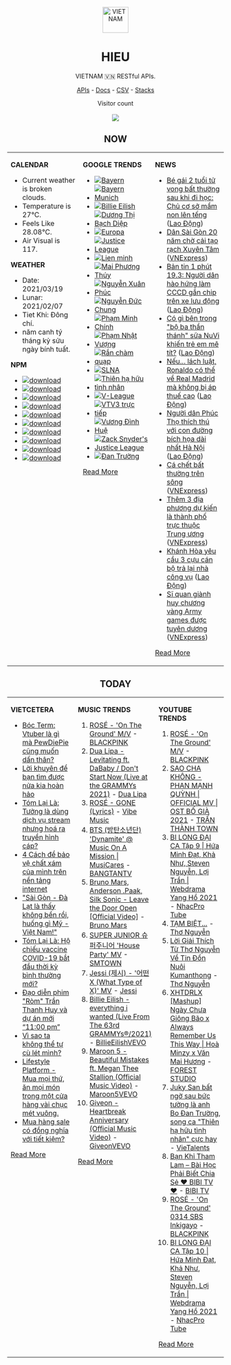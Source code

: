 <p align="center"><img src="https://raw.githubusercontent.com/hieudoanm/hieudoanm/master/images/hieudoanm/profile.jpg" alt="VIETNAM" height="60"/></p>
<h1 align="center">HIEU</h1>
<p align="center">VIETNAM 🇻🇳 RESTful APIs.</p>
<p align="center">
  <a href="https://vietnamdb.herokuapp.com/api">APIs</a> -
  <a href="https://vietnamdb.herokuapp.com/docs">Docs</a> -
  <a href="https://github.com/hieudoanm/hieudoanm/tree/master/docs">CSV</a> -
  <a href="https://github.com/hieudoanm/hieudoanm/tree/master/docs/stacks">Stacks</a>
</p>
<p align="center"> 
  Visitor count<br><br>
  <img src="https://profile-counter.glitch.me/vietnamdb/count.svg" />
</p>


<h2 align="center">NOW</h2>

<table style="width:100%"><tbody style="width:100%"><tr><td valign="top" width="33%">

**CALENDAR**

- Current weather is broken clouds.
- Temperature is 27°C.
- Feels Like 28.08°C.
- Air Visual is 117.

**WEATHER**

- Date: 2021/03/19
- Lunar: 2021/02/07
- Tiet Khi: Đông chí.
- năm canh tý tháng kỷ sửu ngày bính tuất.

**NPM**

- [![download](https://img.shields.io/npm/dm/giaohangnhanh.svg?style=flat-square&label=giaohangnhanh&color=red)](https://www.npmjs.com/package/giaohangnhanh)
- [![download](https://img.shields.io/npm/dm/onepay.svg?style=flat-square&label=onepay&color=red)](https://www.npmjs.com/package/onepay)
- [![download](https://img.shields.io/npm/dm/vietcetera.svg?style=flat-square&label=vietcetera&color=red)](https://www.npmjs.com/package/vietcetera)
- [![download](https://img.shields.io/npm/dm/vietnambanks.svg?style=flat-square&label=vietnambanks&color=red)](https://www.npmjs.com/package/vietnambanks)
- [![download](https://img.shields.io/npm/dm/vietnamgovernment.svg?style=flat-square&label=vietnamgovernment&color=red)](https://www.npmjs.com/package/vietnamgovernment)
- [![download](https://img.shields.io/npm/dm/vietnamnews.svg?style=flat-square&label=vietnamnews&color=red)](https://www.npmjs.com/package/vietnamnews)
- [![download](https://img.shields.io/npm/dm/vnapis.svg?style=flat-square&label=vnapis&color=red)](https://www.npmjs.com/package/vnapis)
- [![download](https://img.shields.io/npm/dm/vnpay.svg?style=flat-square&label=vnpay&color=red)](https://www.npmjs.com/package/vnpay)
- [![download](https://img.shields.io/npm/dm/vtcpay.svg?style=flat-square&label=vtcpay&color=red)](https://www.npmjs.com/package/vtcpay)
- [![download](https://img.shields.io/npm/dm/zalopay.svg?style=flat-square&label=zalopay&color=red)](https://www.npmjs.com/package/zalopay)

</td><td valign="top" width="33%">

**GOOGLE TRENDS**

- [![Bayern](https://img.shields.io/static/v1?label=Bayern&message=google&color=red&style=flat-square)](https://www.google.com/search?q=Bayern)
- [![Bayern Munich](https://img.shields.io/static/v1?label=Bayern%20Munich&message=google&color=red&style=flat-square)](https://www.google.com/search?q=Bayern%20Munich)
- [![Billie Eilish](https://img.shields.io/static/v1?label=Billie%20Eilish&message=google&color=red&style=flat-square)](https://www.google.com/search?q=Billie%20Eilish)
- [![Dương Thị Bạch Diệp](https://img.shields.io/static/v1?label=D%C6%B0%C6%A1ng%20Th%E1%BB%8B%20B%E1%BA%A1ch%20Di%E1%BB%87p&message=google&color=red&style=flat-square)](https://www.google.com/search?q=D%C6%B0%C6%A1ng%20Th%E1%BB%8B%20B%E1%BA%A1ch%20Di%E1%BB%87p)
- [![Europa](https://img.shields.io/static/v1?label=Europa&message=google&color=red&style=flat-square)](https://www.google.com/search?q=Europa)
- [![Justice League](https://img.shields.io/static/v1?label=Justice%20League&message=google&color=red&style=flat-square)](https://www.google.com/search?q=Justice%20League)
- [![Lien minh](https://img.shields.io/static/v1?label=Lien%20minh&message=google&color=red&style=flat-square)](https://www.google.com/search?q=Lien%20minh)
- [![Mai Phương Thúy](https://img.shields.io/static/v1?label=Mai%20Ph%C6%B0%C6%A1ng%20Th%C3%BAy&message=google&color=red&style=flat-square)](https://www.google.com/search?q=Mai%20Ph%C6%B0%C6%A1ng%20Th%C3%BAy)
- [![Nguyễn Xuân Phúc](https://img.shields.io/static/v1?label=Nguy%E1%BB%85n%20Xu%C3%A2n%20Ph%C3%BAc&message=google&color=red&style=flat-square)](https://www.google.com/search?q=Nguy%E1%BB%85n%20Xu%C3%A2n%20Ph%C3%BAc)
- [![Nguyễn Đức Chung](https://img.shields.io/static/v1?label=Nguy%E1%BB%85n%20%C4%90%E1%BB%A9c%20Chung&message=google&color=red&style=flat-square)](https://www.google.com/search?q=Nguy%E1%BB%85n%20%C4%90%E1%BB%A9c%20Chung)
- [![Phạm Minh Chính](https://img.shields.io/static/v1?label=Ph%E1%BA%A1m%20Minh%20Ch%C3%ADnh&message=google&color=red&style=flat-square)](https://www.google.com/search?q=Ph%E1%BA%A1m%20Minh%20Ch%C3%ADnh)
- [![Phạm Nhật Vượng](https://img.shields.io/static/v1?label=Ph%E1%BA%A1m%20Nh%E1%BA%ADt%20V%C6%B0%E1%BB%A3ng&message=google&color=red&style=flat-square)](https://www.google.com/search?q=Ph%E1%BA%A1m%20Nh%E1%BA%ADt%20V%C6%B0%E1%BB%A3ng)
- [![Rắn chàm quạp](https://img.shields.io/static/v1?label=R%E1%BA%AFn%20ch%C3%A0m%20qu%E1%BA%A1p&message=google&color=red&style=flat-square)](https://www.google.com/search?q=R%E1%BA%AFn%20ch%C3%A0m%20qu%E1%BA%A1p)
- [![SLNA](https://img.shields.io/static/v1?label=SLNA&message=google&color=red&style=flat-square)](https://www.google.com/search?q=SLNA)
- [![Thiên hạ hữu tình nhân](https://img.shields.io/static/v1?label=Thi%C3%AAn%20h%E1%BA%A1%20h%E1%BB%AFu%20t%C3%ACnh%20nh%C3%A2n&message=google&color=red&style=flat-square)](https://www.google.com/search?q=Thi%C3%AAn%20h%E1%BA%A1%20h%E1%BB%AFu%20t%C3%ACnh%20nh%C3%A2n)
- [![V-League](https://img.shields.io/static/v1?label=V-League&message=google&color=red&style=flat-square)](https://www.google.com/search?q=V-League)
- [![VTV3 trực tiếp](https://img.shields.io/static/v1?label=VTV3%20tr%E1%BB%B1c%20ti%E1%BA%BFp&message=google&color=red&style=flat-square)](https://www.google.com/search?q=VTV3%20tr%E1%BB%B1c%20ti%E1%BA%BFp)
- [![Vương Đình Huệ](https://img.shields.io/static/v1?label=V%C6%B0%C6%A1ng%20%C4%90%C3%ACnh%20Hu%E1%BB%87&message=google&color=red&style=flat-square)](https://www.google.com/search?q=V%C6%B0%C6%A1ng%20%C4%90%C3%ACnh%20Hu%E1%BB%87)
- [![Zack Snyder's Justice League](https://img.shields.io/static/v1?label=Zack%20Snyder's%20Justice%20League&message=google&color=red&style=flat-square)](https://www.google.com/search?q=Zack%20Snyder's%20Justice%20League)
- [![Đan Trường](https://img.shields.io/static/v1?label=%C4%90an%20Tr%C6%B0%E1%BB%9Dng&message=google&color=red&style=flat-square)](https://www.google.com/search?q=%C4%90an%20Tr%C6%B0%E1%BB%9Dng)

[Read More](https://trends.google.com/trends/?geo=VN)

</td><td valign="top" width="33%">

**NEWS**

- [Bé gái 2 tuổi tử vong bất thường sau khi đi học: Chủ cơ sở mầm non lên tếng](https://laodong.vn/giao-duc/be-gai-2-tuoi-tu-vong-bat-thuong-sau-khi-di-hoc-chu-co-so-mam-non-len-teng-890710.ldo) ([Lao Động](https://laodong.vn))
- [Dân Sài Gòn 20 năm chờ cải tạo rạch Xuyên Tâm](https://vnexpress.net/dan-sai-gon-20-nam-cho-cai-tao-rach-xuyen-tam-4247516.html) ([VNExpress](https://vnexpress.net))
- [Bản tin 1 phút 19.3: Người dân hào hứng làm CCCD gắn chip trên xe lưu động](https://laodong.vn/video/ban-tin-1-phut-193-nguoi-dan-hao-hung-lam-cccd-gan-chip-tren-xe-luu-dong-890708.ldo) ([Lao Động](https://laodong.vn))
- [Có gì bên trong &quot;bộ ba thần thánh&quot; sữa NuVi khiến trẻ em mê tít?](https://laodong.vn/suc-khoe/co-gi-ben-trong-bo-ba-than-thanh-sua-nuvi-khien-tre-em-me-tit-890723.ldo) ([Lao Động](https://laodong.vn))
- [Nếu... lách luật, Ronaldo có thể về Real Madrid mà không bị áp thuế cao](https://laodong.vn/bong-da-quoc-te/neu-lach-luat-ronaldo-co-the-ve-real-madrid-ma-khong-bi-ap-thue-cao-890699.ldo) ([Lao Động](https://laodong.vn))
- [Người dân Phúc Thọ thích thú với con đường bích họa dài nhất Hà Nội](https://laodong.vn/xa-hoi/nguoi-dan-phuc-tho-thich-thu-voi-con-duong-bich-hoa-dai-nhat-ha-noi-890296.ldo) ([Lao Động](https://laodong.vn))
- [Cá chết bất thường trên sông](https://vnexpress.net/ca-chet-bat-thuong-tren-song-4250850.html) ([VNExpress](https://vnexpress.net))
- [Thêm 3 địa phương dự kiến là thành phố trực thuộc Trung ương](https://vnexpress.net/them-3-dia-phuong-du-kien-la-thanh-pho-truc-thuoc-trung-uong-4249953.html) ([VNExpress](https://vnexpress.net))
- [Khánh Hòa yêu cầu 3 cựu cán bộ trả lại nhà công vụ](https://laodong.vn/xa-hoi/khanh-hoa-yeu-cau-3-cuu-can-bo-tra-lai-nha-cong-vu-890737.ldo) ([Lao Động](https://laodong.vn))
- [Sĩ quan giành huy chương vàng Army games được tuyên dương](https://vnexpress.net/si-quan-gianh-huy-chuong-vang-army-games-duoc-tuyen-duong-4250395.html) ([VNExpress](https://vnexpress.net))

[Read More](docs/news/README.md)

</td></tr></tbody></table>

<h2 align="center">TODAY</h2>

<table style="width:100%"><tbody style="width:100%"><tr><td valign="top" width="33%">

**VIETCETERA**

- [Bóc Term: Vtuber là gì mà PewDiePie cũng muốn dấn thân?](https://vietcetera.com/vn/boc-term-vtuber-la-gi-ma-pewdiepie-cung-muon-dan-than)
- [Lời khuyên để bạn tìm được nửa kia hoàn hảo](https://vietcetera.com/vn/loi-khuyen-de-ban-tim-duoc-nua-kia-hoan-hao)
- [Tóm Lại Là: Tưởng là dùng dịch vụ stream nhưng hoá ra truyền hình cáp?](https://vietcetera.com/vn/tom-lai-la-su-chuyen-minh-cua-cac-dich-vu-streaming-tu-disney-toi-netflix)
- [4 Cách để bảo vệ chất xám của mình trên nền tảng internet](https://vietcetera.com/vn/4-cach-de-bao-ve-chat-xam-cua-minh-tren-nen-tang-internet)
- ["Sài Gòn - Đà Lạt là thấy không bền rồi, huống gì Mỹ - Việt Nam!"](https://vietcetera.com/vn/sai-gon-da-lat-la-thay-khong-ben-roi-huong-gi-my-viet-nam)
- [Tóm Lại Là: Hộ chiếu vaccine COVID-19 bắt đầu thời kỳ bình thường mới?](https://vietcetera.com/vn/tom-lai-la-ho-chieu-vaccine-covid-thong-le-cua-thoi-binh-thuong-moi)
- [Đạo diễn phim "Ròm" Trần Thanh Huy và dự án mới “11:00 pm”](https://vietcetera.com/vn/dao-dien-phim-rom-tran-thanh-huy-va-du-an-moi-11-gio)
- [Vì sao ta không thể tự cù lét mình?](https://vietcetera.com/vn/vi-sao-ta-khong-the-tu-cu-let-minh)
- [Lifestyle Platform - Mua mọi thứ, ăn mọi món trong một cửa hàng vài chục mét vuông.](https://vietcetera.com/vn/lifestyle-platform-mua-moi-thu-an-moi-mon-trong-mot-cua-hang-vai-chuc-met-vuong)
- [Mua hàng sale có đồng nghĩa với tiết kiệm?](https://vietcetera.com/vn/mua-hang-sale-co-dong-nghia-voi-tiet-kiem)

[Read More](https://vietcetera.com/)

</td><td valign="top" width="33%">

**MUSIC TRENDS**

01. [ROSÉ - 'On The Ground' M/V](https://www.youtube.com/watch?v=CKZvWhCqx1s) - [BLACKPINK](https://www.youtube.com/channel/UCOmHUn--16B90oW2L6FRR3A)
02. [Dua Lipa - Levitating ft. DaBaby / Don't Start Now (Live at the GRAMMYs 2021)](https://www.youtube.com/watch?v=vFWv44Z4Jhk) - [Dua Lipa](https://www.youtube.com/channel/UC-J-KZfRV8c13fOCkhXdLiQ)
03. [ROSÉ - GONE (Lyrics)](https://www.youtube.com/watch?v=9iBxbf2fjgw) - [Vibe Music](https://www.youtube.com/channel/UChO8h2G8UjOVc081rgYU8XQ)
04. [BTS (방탄소년단) 'Dynamite' @ Music On A Mission | MusiCares](https://www.youtube.com/watch?v=ikgefER2O08) - [BANGTANTV](https://www.youtube.com/channel/UCLkAepWjdylmXSltofFvsYQ)
05. [Bruno Mars, Anderson .Paak, Silk Sonic - Leave the Door Open [Official Video]](https://www.youtube.com/watch?v=adLGHcj_fmA) - [Bruno Mars](https://www.youtube.com/channel/UCoUM-UJ7rirJYP8CQ0EIaHA)
06. [SUPER JUNIOR 슈퍼주니어 'House Party' MV](https://www.youtube.com/watch?v=BtJMOVKjhUo) - [SMTOWN](https://www.youtube.com/channel/UCEf_Bc-KVd7onSeifS3py9g)
07. [Jessi (제시) - '어떤X (What Type of X)' MV](https://www.youtube.com/watch?v=OEu1OWf8ezU) - [Jessi](https://www.youtube.com/channel/UCN2bQLTTvNPZWCWU5TYghKA)
08. [Billie Eilish - everything i wanted (Live From The 63rd GRAMMYs®/2021)](https://www.youtube.com/watch?v=aVAKT9UxJMI) - [BillieEilishVEVO](https://www.youtube.com/channel/UCDGmojLIoWpXok597xYo8cg)
09. [Maroon 5 - Beautiful Mistakes ft. Megan Thee Stallion (Official Music Video)](https://www.youtube.com/watch?v=BSzSn-PRdtI) - [Maroon5VEVO](https://www.youtube.com/channel/UCN1hnUccO4FD5WfM7ithXaw)
10. [Giveon - Heartbreak Anniversary (Official Music Video)](https://www.youtube.com/watch?v=uWRlisQu4fo) - [GiveonVEVO](https://www.youtube.com/channel/UCa3ZoB87QoSaLM0qODmrMfA)

[Read More](https://www.youtube.com/feed/trending?bp=4gIuCggvbS8wNHJsZhIiUExGZ3F1TG5MNTlhbW42X05FZFc5TGswZDdXZWVST0Q2VA%3D%3D)

</td><td valign="top" width="33%">

**YOUTUBE TRENDS**

01. [ROSÉ - 'On The Ground' M/V](https://www.youtube.com/watch?v=CKZvWhCqx1s) - [BLACKPINK](https://www.youtube.com/channel/UCOmHUn--16B90oW2L6FRR3A)
02. [SAO CHA KHÔNG - PHAN MẠNH QUỲNH | OFFICIAL MV | OST BỐ GIÀ 2021](https://www.youtube.com/watch?v=TD7sBUigDIU) - [TRẤN THÀNH TOWN](https://www.youtube.com/channel/UCqL0-EknCK4m5pHrH79fOcw)
03. [BI LONG ĐẠI CA Tập 9 | Hứa Minh Đạt, Khả Như, Steven Nguyễn, Lợi Trần | Webdrama Yang Hồ 2021](https://www.youtube.com/watch?v=h1CGsS5iXgU) - [NhacPro Tube](https://www.youtube.com/channel/UCBZjBKNMZoFih4ubdiIDWLw)
04. [TẠM BIỆT...](https://www.youtube.com/watch?v=5djwsYBZ7ys) - [Thơ Nguyễn](https://www.youtube.com/channel/UCSJsjCiTl2lourZXnigVCoA)
05. [Lời Giải Thích Từ Thơ Nguyễn Về Tin Đồn Nuôi Kumanthong](https://www.youtube.com/watch?v=m2yWFAavuaM) - [Thơ Nguyễn](https://www.youtube.com/channel/UCSJsjCiTl2lourZXnigVCoA)
06. [XHTDRLX [Mashup] Ngày Chưa Giông Bão x Always Remember Us This Way | Hoà Minzy x Văn Mai Hương](https://www.youtube.com/watch?v=qiI4XNUoiyg) - [FOREST STUDIO](https://www.youtube.com/channel/UCTOWyiIkPEqyh_2O-ArJR5w)
07. [Juky San bất ngờ sau bức tường là anh Bo Đan Trường, song ca "Thiên hạ hữu tình nhân" cực hay](https://www.youtube.com/watch?v=3O1qpIC0mOQ) - [VieTalents](https://www.youtube.com/channel/UCBVSuk_f8ZCPIQ_KwXEGWFw)
08. [Bạn Khỉ Tham Lam – Bài Học Phải Biết Chia Sẻ ❤ BIBI TV ❤](https://www.youtube.com/watch?v=MmlnSXqd6-E) - [BIBI TV](https://www.youtube.com/channel/UCFcBDfR_dtmllkpcoYH2Rmg)
09. [ROSÉ - 'On The Ground' 0314 SBS Inkigayo](https://www.youtube.com/watch?v=Q88P1gpOJxA) - [BLACKPINK](https://www.youtube.com/channel/UCOmHUn--16B90oW2L6FRR3A)
10. [BI LONG ĐẠI CA Tập 10 | Hứa Minh Đạt, Khả Như, Steven Nguyễn, Lợi Trần | Webdrama Yang Hồ 2021](https://www.youtube.com/watch?v=IWpPqZpJDcI) - [NhacPro Tube](https://www.youtube.com/channel/UCBZjBKNMZoFih4ubdiIDWLw)

[Read More](https://www.youtube.com/feed/trending)

</td></tr></tbody></table>
